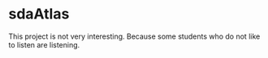 # sdaAtlas
This project is not very interesting. Because some students who do not like to listen
are listening.
